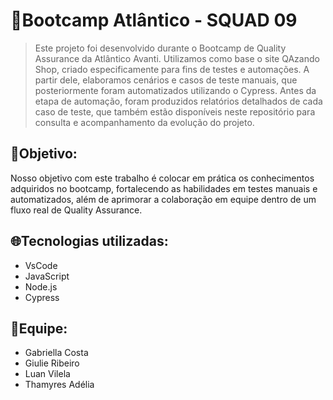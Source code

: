 # 🔎Bootcamp Atlântico - SQUAD 09
> Este projeto foi desenvolvido durante o Bootcamp de Quality Assurance da Atlântico Avanti.
Utilizamos como base o site QAzando Shop, criado especificamente para fins de testes e automações.
A partir dele, elaboramos cenários e casos de teste manuais, que posteriormente foram automatizados utilizando o Cypress.
Antes da etapa de automação, foram produzidos relatórios detalhados de cada caso de teste, que também estão disponíveis
neste repositório para consulta e acompanhamento da evolução do projeto.

## 🎯Objetivo:
Nosso objetivo com este trabalho é colocar em prática
os conhecimentos adquiridos no bootcamp, fortalecendo as habilidades em testes manuais e automatizados, além de aprimorar a
colaboração em equipe dentro de um fluxo real de Quality Assurance.

## 🌐Tecnologias utilizadas:
- VsCode
- JavaScript
- Node.js
- Cypress

## 👥Equipe:
- Gabriella Costa
- Giulie Ribeiro
- Luan Vilela
- Thamyres Adélia
